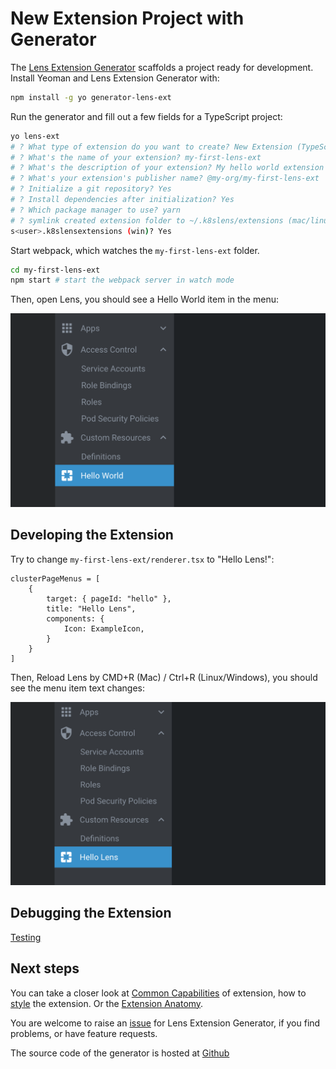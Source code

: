 # New Extension Project with Generator

The [Lens Extension Generator](https://github.com/lensapp/generator-lens-ext) scaffolds a project ready for development. Install Yeoman and Lens Extension Generator with:

```bash
npm install -g yo generator-lens-ext
```

Run the generator and fill out a few fields for a TypeScript project:

```bash
yo lens-ext
# ? What type of extension do you want to create? New Extension (TypeScript)
# ? What's the name of your extension? my-first-lens-ext
# ? What's the description of your extension? My hello world extension
# ? What's your extension's publisher name? @my-org/my-first-lens-ext
# ? Initialize a git repository? Yes
# ? Install dependencies after initialization? Yes
# ? Which package manager to use? yarn
# ? symlink created extension folder to ~/.k8slens/extensions (mac/linux) or :User
s<user>.k8slensextensions (win)? Yes
```

Start webpack, which watches the `my-first-lens-ext` folder.

```bash
cd my-first-lens-ext
npm start # start the webpack server in watch mode
```

Then, open Lens, you should see a Hello World item in the menu:

![Hello World](images/hello-world.png)

## Developing the Extension

Try to change `my-first-lens-ext/renderer.tsx` to "Hello Lens!":

```tsx
clusterPageMenus = [
    {
        target: { pageId: "hello" },
        title: "Hello Lens",
        components: {
            Icon: ExampleIcon,
        }
    }
]
```

Then, Reload Lens by CMD+R (Mac) / Ctrl+R (Linux/Windows), you should see the menu item text changes:

![Hello World](images/hello-lens.png)

## Debugging the Extension

[Testing](../testing-and-publishing/testing.md)

## Next steps

You can take a closer look at [Common Capabilities](../capabilities/common-capabilities.md) of extension, how to [style](../capabilities/styling.md) the extension. Or the [Extension Anatomy](anatomy.md).

You are welcome to raise an [issue](https://github.com/lensapp/generator-lens-ext/issues) for Lens Extension Generator, if you find problems, or have feature requests.

The source code of the generator is hosted at [Github](https://github.com/lensapp/generator-lens-ext)
